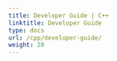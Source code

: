 ```yaml
---
title: Developer Guide | C++
linktitle: Developer Guide
type: docs
url: /cpp/developer-guide/
weight: 20
---
```




